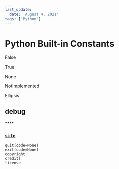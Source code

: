 ```yaml
---
last_update:
  date: 'August 4, 2021'
tags: ['Python']
---
```


# Python Built-in Constants

False

True

None

NotImplemented

Ellipsis

## debug

\*\*\*\*

### [`site`](https://docs.python.org/3/library/site.html#module-site)

```text
quit(code=None)
exit(code=None)
copyright
credits
license
```
